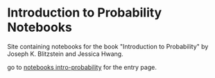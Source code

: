 # Introduction to Probability Notebooks

Site containing notebooks for the book "Introduction to Probability" by Joseph K. Blitzstein and Jessica Hwang.

go to [notebooks intro-probability](https://raduw.github.io/intro-probability/) for the entry page.

